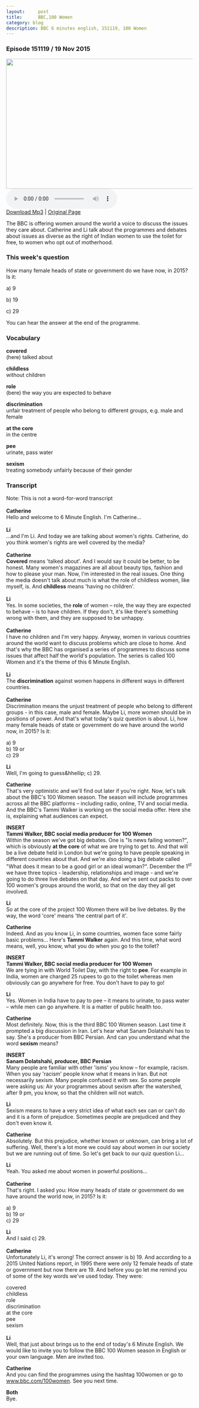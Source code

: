 ```yaml
---
layout:     post
title:      BBC,100 Women
category: blog
description: BBC 6 minutes english, 151119, 100 Women
---
```




<div class="widget widget-bbcle-featuresubheader">
	<div class="text" style="clear: left">
		<div class="details">
			<h3>
				<b>Episode 151119</b> / 19 Nov 2015
			</h3>
		</div>
	</div>
</div>
<div class="widget widget-image widget-image-single"
	data-widget-index="5">
	<div class="image image-single">
		<span class="img"><img
			src="http://ichef.bbci.co.uk/bbcle/images/width/live/p0/38/6h/p0386h92.jpg/624"
			id="1_p0386h92" data-type="image" data-pid="p0386h92" data-title=""
			data-description="" width="624" height="351" alt="" class="thumbnail" /></span>
	</div>
</div>

<div>
<audio controls="controls" src="http://downloads.bbc.co.uk/learningenglish/features/6min/151112_6min_english_comedy_download.mp3">
您的浏览器不支持 audio 标签,请使用支持HTML5的浏览器。
</audio>
<br>
<a href = "http://downloads.bbc.co.uk/learningenglish/features/6min/151112_6min_english_comedy_download.mp3">Download Mp3</a>
 | <a href = "http://www.bbc.co.uk/learningenglish/english/features/6-minute-english/ep-151119">Original Page</a>

</div>




<div class="widget widget-richtext 7">
	<div class="text" dir="ltr">
		<p>The BBC is offering women around the world a voice to discuss
			the issues they care about. Catherine and Li talk about the
			programmes and&nbsp;debates about issues as diverse as&nbsp;the right
			of Indian women to use the toilet for free, to women who opt out of
			motherhood.</p>
		<h3>This week's question</h3>
		<p>How many female heads of state or government do we have now, in
			2015? Is it:</p>
		<p>a) 9</p>
		<p>b) 19</p>
		<p>c) 29</p>
		<p>You can hear the answer at the end of the programme.</p>
		<h3>Vocabulary</h3>
		<p>
			<strong><span>covered<br /></span></strong><span>(here)
				talked about</span>
		</p>
		<p>
			<strong><span>childless<br /></span></strong><span>without
				children</span>
		</p>
		<p>
			<strong><span>role<br /></span></strong><span>(bere) the way
				you are expected to behave</span>
		</p>
		<p>
			<strong><span>discrimination<br /></span></strong><span>unfair
				treatment of people who belong to different groups, e.g. male and
				female</span>
		</p>
		<p>
			<strong><span>at the core<br /></span></strong><span>in the
				centre </span>
		</p>
		<p>
			<strong><span>pee<br /></span></strong><span>urinate, pass
				water</span>
		</p>
		<p>
			<strong><span>sexism<br /></span></strong><span>treating
				somebody unfairly because of their gender</span>
		</p>
		<h3>
			<span>Transcript</span>
		</h3>
		<p>
			Note: This is not a word-for-word transcript<br />
			<br />
			<strong>Catherine<br /></strong>Hello and welcome to 6 Minute
			English. I'm Catherine&hellip;<br />
			<br />
			<strong>Li<br /></strong>&hellip;and I'm Li. And today we are
			talking about women's rights. Catherine, do you think women's rights
			are well covered by the media?<br />
			<br />
			<strong>Catherine<br /></strong><strong>Covered</strong> means
			'talked about'. And I would say it could be better, to be honest.
			Many women's magazines are all about beauty tips, fashion and how to
			please your man. Now, I'm interested in the real issues. One thing
			the media doesn't talk about much is what the role of childless
			women, like myself, is. And <strong>childless</strong> means 'having
			no children'.<br />
			<br />
			<strong>Li<br /></strong>Yes. In some societies, the <strong>role</strong>
			of women &ndash; role, the way they are expected to behave
			&ndash;&nbsp;is to have children. If they don't, it's like there's
			something wrong with them, and they are supposed to be unhappy.<br />
			<br />
			<strong>Catherine<br /></strong>I have no children and I'm very
			happy. Anyway, women in various countries around the world want to
			discuss problems which are close to home. And that's why the BBC has
			organised a series of programmes to discuss some issues that affect
			half the world's population. The series is called 100 Women and it's
			the theme of this 6 Minute English.<br />
			<br />
			<strong>Li<br /></strong>The <strong>discrimination</strong> against
			women happens in different ways in different countries.<br />
			<br />
			<strong>Catherine<br /></strong>Discrimination means the unjust
			treatment of people who belong to different groups - in this case,
			male and female. Maybe Li, more women should be in positions of
			power. And that's what today's quiz question is about. Li, how many
			female heads of state or government do we have around the world now,
			in 2015? Is it:&nbsp;
		</p>
		<p>
			a)&nbsp;9<br />b)&nbsp;19 or<br />c)&nbsp;29
		</p>
		<p>
			<strong><span data-mce-mark="1">Li<br /></span></strong><span
				data-mce-mark="1">Well, I'm going to guess&hhellip; c) 29. </span>
		</p>
		<p>
			<strong>Catherine<br /></strong>That's very optimistic and we'll
			find out later if you're right. Now, let's talk about the BBC's 100
			Women season. The season will include programmes across all the BBC
			platforms &ndash; including radio, online, TV and social media. And
			the BBC's Tammi Walker is working on the social media offer. Here she
			is, explaining what audiences can expect.
		</p>
		<p>
			<strong><span>INSERT</span></strong><br />
			<strong><span>Tammi Walker, BBC social media producer
					for 100 Women<br />
			</span></strong><span>Within the season we've got big debates. One is "Is news
				failing women?", which is obviously <strong>at the core</strong> of
				what we are trying to get to. And that will be a live debate held in
				London but we're going to have people speaking in different
				countries about that. And we're also doing a big debate called "What
				does it mean to be a good girl or an ideal woman?". December the 1<sup>st</sup>
				we have three topics - leadership, relationships and image - and
				we're going to do three live debates on that day. And we've sent out
				packs to over 100 women's groups around the world, so that on the
				day they all get involved.
			</span>
		</p>
		<p>
			<strong><span>Li<br /></span></strong><span>So at the core of
				the project 100 Women there will be live debates. By the way, the
				word 'core' means 'the central part of it'.</span>
		</p>
		<p>
			<strong>Catherine<br /></strong>Indeed. And as you know Li, in some
			countries, women face some fairly basic problems&hellip; Here's&nbsp;<strong>Tammi
				Walker</strong> again. And this time, what word means, well, you know, what
			you do when you go to the toilet?
		</p>
		<p>
			<strong><span data-mce-mark="1">INSERT</span></strong><br />
			<strong><span data-mce-mark="1">Tammi Walker, BBC
					social media producer for 100 Women<br />
			</span></strong><span data-mce-mark="1">We are tying in with World Toilet Day,
				with the right to <strong>pee</strong>. For example in India, women
				are charged 25 rupees to go to the toilet whereas men obviously can
				go anywhere for free. You don't have to pay to go!
			</span>
		</p>
		<p>
			<strong><span>Li<br /></span></strong><span>Yes. Women in
				India have to pay to pee &ndash; it means to urinate, to pass water
				&ndash; while men can go anywhere. It is a matter of public health
				too. </span>
		</p>
		<p>
			<strong><span>Catherine<br /></span></strong><span>Most
				definitely. Now, this is the third BBC 100 Women season. Last time
				it prompted a big discussion in Iran. Let's hear what Sanam
				Dolatshahi has to say. She's a producer from BBC Persian. And can
				you understand what the word <strong>sexism</strong> means?
			</span>
		</p>
		<p>
			<span><strong>INSERT<br /></strong><strong>Sanam
					Dolatshahi, producer,&nbsp;BBC Persian<br />
			</strong></span><span>Many people are familiar with other 'isms' you know
				&ndash; for example, racism. When you say 'racism' people know what
				it means in Iran. But not necessarily sexism. Many people confused
				it with sex. So some people were asking us: Air your programmes
				about sexism after the watershed, after 9 pm, you know, so that the
				children will not watch. </span>
		</p>
		<p>
			<strong>Li<br /></strong>Sexism means to have a very strict idea of
			what each sex can or can't do and it is a form of prejudice.
			Sometimes people are prejudiced and they don't even know it.
		</p>
		<p>
			<strong><span data-mce-mark="1">Catherine<br /></span></strong><span
				data-mce-mark="1">Absolutely. But this prejudice, whether
				known or unknown, can bring a lot of suffering. Well, there's a lot
				more we could say about women in our society but we are running out
				of time. So let's get back to our quiz question Li&hellip;</span>
		</p>
		<p>
			<strong><span>Li<br /></span></strong><span>Yeah. You asked
				me about women in powerful positions&hellip;<br />
			<br />
			</span><strong><span>Catherine<br /></span></strong><span>That's
				right. I asked you: How many heads of state or government do we have
				around the world now, in 2015? Is it:</span>
		</p>
		<p>
			<span>a)</span>&nbsp;<span>9<br /></span><span>b)</span>&nbsp;<span>19
				or<br />
			</span><span>c)</span>&nbsp;<span>29</span>
		</p>
		<p>
			<strong><span>Li<br /></span></strong><span>And I said c) 29.<br />
			<br /></span><strong><span>Catherine<br /></span></strong><span>Unfortunately
				Li, it's wrong! The correct answer is b) 19. And according to a 2015
				United Nations report, in 1995 there were only 12 female heads of
				state or government but now there are 19. And before you go let me
				remind you of some of the key words we've used today. They were:</span>
		</p>
		<p>
			<span>covered<br /></span><span>childless<br /></span><span>role<br /></span><span>discrimination
				<br />
			</span><span>at the core<br /></span><span>pee<br /></span><span>sexism<br />
			<br /></span><strong><span>Li<br /></span></strong><span>Well, that
				just about brings us to the end of today's 6 Minute English. We
				would like to invite you to follow the BBC 100 Women season in
				English or your own language. Men are invited too. </span>
		</p>
		<p>
			<strong><span>Catherine<br /></span></strong><span>And you
				can find the programmes using the hashtag 100women or go to </span><a
				href="http://www.bbc.com/100women"><span>www.bbc.com/100women</span></a><span>.
				See you next time. </span>
		</p>
		<p>
			<strong><span>Both<br /></span></strong>Bye.
		</p>
	</div>
</div>

